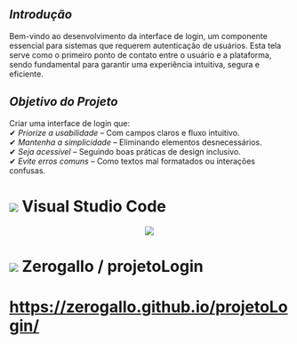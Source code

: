 ## *Introdução*  


Bem-vindo ao desenvolvimento da interface de login, um componente essencial para sistemas que requerem autenticação de usuários. Esta tela serve como o primeiro ponto de contato entre o usuário e a plataforma, sendo fundamental para garantir uma experiência intuitiva, segura e eficiente.  

## *Objetivo do Projeto*  
Criar uma interface de login que:  
✔ *Priorize a usabilidade* – Com campos claros e fluxo intuitivo.  
✔ *Mantenha a simplicidade* – Eliminando elementos desnecessários.  
✔ *Seja acessível* – Seguindo boas práticas de design inclusivo.  
✔ *Evite erros comuns* – Como textos mal formatados ou interações confusas.


#  <img src="https://skillicons.dev/icons?i=vscode" /> Visual Studio Code 

<p align="center">
  <a href="https://skillicons.dev">
    <img src="https://skillicons.dev/icons?i=vite,react,git,css,html,js,nodejs,npm" />
  </a>
</p>


#    <img src="https://skillicons.dev/icons?i=github" /> Zerogallo / projetoLogin

# https://zerogallo.github.io/projetoLogin/





